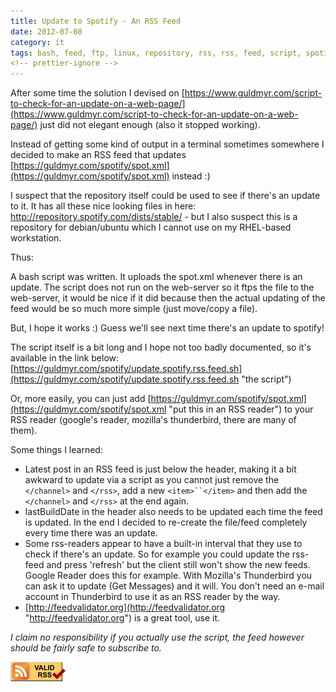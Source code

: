 ```yaml
---
title: Update to Spotify - An RSS Feed
date: 2012-07-08
category: it
tags: bash, feed, ftp, linux, repository, rss, rss, feed, script, spotify, web
<!-- prettier-ignore -->
---
```


After some time the solution I devised
on [https://www.guldmyr.com/script-to-check-for-an-update-on-a-web-page/](https://www.guldmyr.com/script-to-check-for-an-update-on-a-web-page/)
 just did not elegant enough (also it stopped working).

Instead of getting some kind of output in a terminal sometimes somewhere I
decided to make an RSS feed that updates
[https://guldmyr.com/spotify/spot.xml](https://guldmyr.com/spotify/spot.xml)
instead :)

I suspect that the repository itself could be used to see if there's an update
to it. It has all these nice looking files in here:
<http://repository.spotify.com/dists/stable/> - but I also suspect this is a
repository for debian/ubuntu which I cannot use on my RHEL-based workstation.

Thus:

A bash script was written. It uploads the spot.xml whenever there is an update.
The script does not run on the web-server so it ftps the file to the web-server,
it would be nice if it did because then the actual updating of the feed would be
so much more simple (just move/copy a file).

But, I hope it works :) Guess we'll see next time there's an update to spotify!

The script itself is a bit long and I hope not too badly documented, so it's
available in the link below:
[https://guldmyr.com/spotify/update.spotify.rss.feed.sh](https://guldmyr.com/spotify/update.spotify.rss.feed.sh "the script")

Or, more easily, you can just add
[https://guldmyr.com/spotify/spot.xml](https://guldmyr.com/spotify/spot.xml "put this in an RSS reader")
to your RSS reader (google's reader, mozilla's thunderbird, there are many of
them).

Some things I learned:

- Latest post in an RSS feed is just below the header, making it a bit awkward
  to update via a script as you cannot just remove the `</channel>` and
  `</rss>`, add a new `<item>``</item>` and then add the `</channel>` and
  `</rss>` at the end again.
- lastBuildDate in the header also needs to be updated each time the feed is
  updated. In the end I decided to re-create the file/feed completely every time
  there was an update.
- Some rss-readers appear to have a built-in interval that they use to check if
  there's an update. So for example you could update the rss-feed and press
  'refresh' but the client still won't show the new feeds. Google Reader does
  this for example. With Mozilla's Thunderbird you can ask it to update (Get
  Messages) and it will. You don't need an e-mail account in Thunderbird to use
  it as an RSS reader by the way.
- [http://feedvalidator.org](http://feedvalidator.org "http://feedvalidator.org")
  is a great tool, use it.

_I claim no responsibility if you actually use the script, the feed however
should be fairly safe to subscribe to._

[![[Valid RSS]](images/valid-rss-rogers.png "Validate my RSS feed")](http://feedvalidator.org/check.cgi?url=http%3A//guldmyr.com/spotify/spot.xml)
